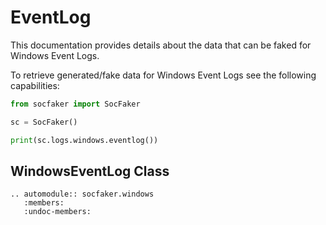# EventLog

This documentation provides details about the data that can be faked for Windows Event Logs.

To retrieve generated/fake data for Windows Event Logs see the following capabilities:


```python
from socfaker import SocFaker

sc = SocFaker()

print(sc.logs.windows.eventlog())
```

## WindowsEventLog Class

```eval_rst
.. automodule:: socfaker.windows
   :members:
   :undoc-members:
```